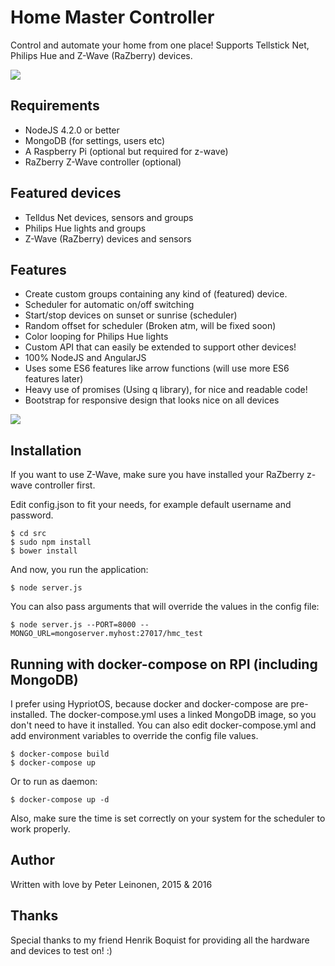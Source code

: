 # Home Master Controller

Control and automate your home from one place!
Supports Tellstick Net, Philips Hue and Z-Wave (RaZberry) devices.

![](http://www.pharatropic.eu/images/686580e468dee0f280fb0966c9efc1aa.png)

## Requirements
* NodeJS 4.2.0 or better
* MongoDB (for settings, users etc)
* A Raspberry Pi (optional but required for z-wave)
* RaZberry Z-Wave controller (optional)

## Featured devices
* Telldus Net devices, sensors and groups
* Philips Hue lights and groups
* Z-Wave (RaZberry) devices and sensors

## Features
* Create custom groups containing any kind of (featured) device.
* Scheduler for automatic on/off switching
* Start/stop devices on sunset or sunrise (scheduler)
* Random offset for scheduler (Broken atm, will be fixed soon)
* Color looping for Philips Hue lights
* Custom API that can easily be extended to support other devices!
* 100% NodeJS and AngularJS
* Uses some ES6 features like arrow functions (will use more ES6 features later)
* Heavy use of promises (Using q library), for nice and readable code!
* Bootstrap for responsive design that looks nice on all devices

![](http://www.pharatropic.eu/images/009d11dc8e1b2ccf92ec3739f4c8fec1.png)


## Installation

If you want to use Z-Wave, make sure you have installed your RaZberry z-wave controller first.

Edit config.json to fit your needs, for example default username and password.

```
$ cd src
$ sudo npm install
$ bower install
```
And now, you run the application:

```
$ node server.js
```

You can also pass arguments that will override the values in the config file:

```
$ node server.js --PORT=8000 --MONGO_URL=mongoserver.myhost:27017/hmc_test

```

## Running with docker-compose on RPI (including MongoDB)
I prefer using HypriotOS, because docker and docker-compose are pre-installed.
The docker-compose.yml uses a linked MongoDB image, so you don't need to have it installed.
You can also edit docker-compose.yml and add environment variables to override the config file values.

```
$ docker-compose build
$ docker-compose up
```

Or to run as daemon:

```
$ docker-compose up -d
```

Also, make sure the time is set correctly on your system for the scheduler to work properly.

## Author
Written with love by Peter Leinonen, 2015 & 2016

## Thanks
Special thanks to my friend Henrik Boquist for providing all the hardware and devices to test on! :)
